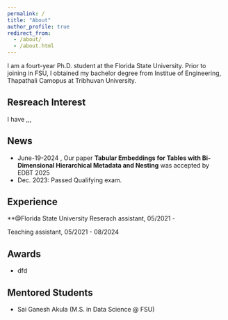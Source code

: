 ```yaml
---
permalink: /
title: "About"
author_profile: true
redirect_from: 
  - /about/
  - /about.html
---
```


I am a fourt-year Ph.D. student at the Florida State University. Prior to joining in FSU, I obtained my bachelor degree from Institue of Engineering, Thapathali Camopus at Tribhuvan University.

Resreach Interest
---
I have ,,,

News
---
* June-19-2024 , Our paper **Tabular Embeddings for Tables with Bi-Dimensional Hierarchical Metadata and Nesting** was accepted by EDBT 2025
* Dec. 2023: Passed Qualifying exam.

Experience
------

**@Florida State University
Reserach assistant, 05/2021 -

Teaching assistant, 05/2021 - 08/2024

Awards
------
* dfd

Mentored Students
------
* Sai Ganesh Akula (M.S. in Data Science @ FSU)
  
